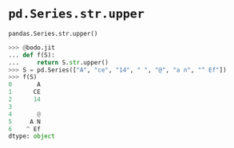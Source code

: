 # `pd.Series.str.upper`

`pandas.Series.str.upper()`

```py
>>> @bodo.jit
... def f(S):
...     return S.str.upper()
>>> S = pd.Series(["A", "ce", "14", " ", "@", "a n", "^ Ef"])
>>> f(S)
0       A
1      CE
2      14
3
4       @
5     A N
6    ^ Ef
dtype: object
```
